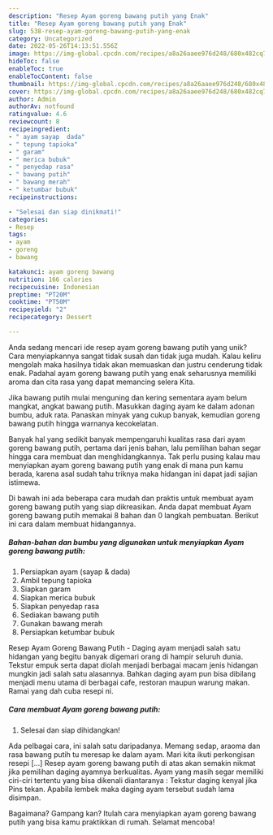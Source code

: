 ```yaml
---
description: "Resep Ayam goreng bawang putih yang Enak"
title: "Resep Ayam goreng bawang putih yang Enak"
slug: 538-resep-ayam-goreng-bawang-putih-yang-enak
category: Uncategorized
date: 2022-05-26T14:13:51.556Z
image: https://img-global.cpcdn.com/recipes/a8a26aaee976d248/680x482cq70/ayam-goreng-bawang-putih-foto-resep-utama.jpg
hideToc: false
enableToc: true
enableTocContent: false
thumbnail: https://img-global.cpcdn.com/recipes/a8a26aaee976d248/680x482cq70/ayam-goreng-bawang-putih-foto-resep-utama.jpg
cover: https://img-global.cpcdn.com/recipes/a8a26aaee976d248/680x482cq70/ayam-goreng-bawang-putih-foto-resep-utama.jpg
author: Admin
authorAv: notfound
ratingvalue: 4.6
reviewcount: 8
recipeingredient:
- " ayam sayap  dada"
- " tepung tapioka"
- " garam"
- " merica bubuk"
- " penyedap rasa"
- " bawang putih"
- " bawang merah"
- " ketumbar bubuk"
recipeinstructions:

- "Selesai dan siap dinikmati!"
categories:
- Resep
tags:
- ayam
- goreng
- bawang

katakunci: ayam goreng bawang 
nutrition: 166 calories
recipecuisine: Indonesian
preptime: "PT20M"
cooktime: "PT50M"
recipeyield: "2"
recipecategory: Dessert

---
```





Anda sedang mencari ide resep ayam goreng bawang putih yang unik? Cara menyiapkannya sangat tidak susah dan tidak juga mudah. Kalau keliru mengolah maka hasilnya tidak akan memuaskan dan justru cenderung tidak enak. Padahal ayam goreng bawang putih yang enak seharusnya memiliki aroma dan cita rasa yang dapat memancing selera Kita.





Jika bawang putih mulai menguning dan kering sementara ayam belum mangkat, angkat bawang putih. Masukkan daging ayam ke dalam adonan bumbu, aduk rata. Panaskan minyak yang cukup banyak, kemudian goreng bawang putih hingga warnanya kecokelatan.

Banyak hal yang sedikit banyak mempengaruhi kualitas rasa dari ayam goreng bawang putih, pertama dari jenis bahan, lalu pemilihan bahan segar hingga cara membuat dan menghidangkannya. Tak perlu pusing kalau mau menyiapkan ayam goreng bawang putih yang enak di mana pun kamu berada, karena asal sudah tahu triknya maka hidangan ini dapat jadi sajian istimewa.






Di bawah ini ada beberapa cara mudah dan praktis untuk membuat ayam goreng bawang putih yang siap dikreasikan. Anda dapat membuat Ayam goreng bawang putih memakai 8 bahan dan 0 langkah pembuatan. Berikut ini cara dalam membuat hidangannya.

<!--inarticleads1-->

##### Bahan-bahan dan bumbu yang digunakan untuk menyiapkan Ayam goreng bawang putih:

1. Persiapkan  ayam (sayap &amp; dada)
1. Ambil  tepung tapioka
1. Siapkan  garam
1. Siapkan  merica bubuk
1. Siapkan  penyedap rasa
1. Sediakan  bawang putih
1. Gunakan  bawang merah
1. Persiapkan  ketumbar bubuk


Resep Ayam Goreng Bawang Putih - Daging ayam menjadi salah satu hidangan yang begitu banyak digemari orang di hampir seluruh dunia. Tekstur empuk serta dapat diolah menjadi berbagai macam jenis hidangan mungkin jadi salah satu alasannya. Bahkan daging ayam pun bisa dibilang menjadi menu utama di berbagai cafe, restoran maupun warung makan. Ramai yang dah cuba resepi ni. 

<!--inarticleads2-->

##### Cara membuat Ayam goreng bawang putih:


1. Selesai dan siap dihidangkan!

Ada pelbagai cara, ini salah satu daripadanya. Memang sedap, araoma dan rasa bawang putih tu meresap ke dalam ayam. Mari kita ikuti perkongisan resepi […] Resep ayam goreng bawang putih di atas akan semakin nikmat jika pemilihan daging ayamnya berkualitas. Ayam yang masih segar memiliki ciri-ciri tertentu yang bisa dikenali diantaranya : Tekstur daging kenyal jika Pins tekan. Apabila lembek maka daging ayam tersebut sudah lama disimpan. 

Bagaimana? Gampang kan? Itulah cara menyiapkan ayam goreng bawang putih yang bisa kamu praktikkan di rumah. Selamat mencoba!

